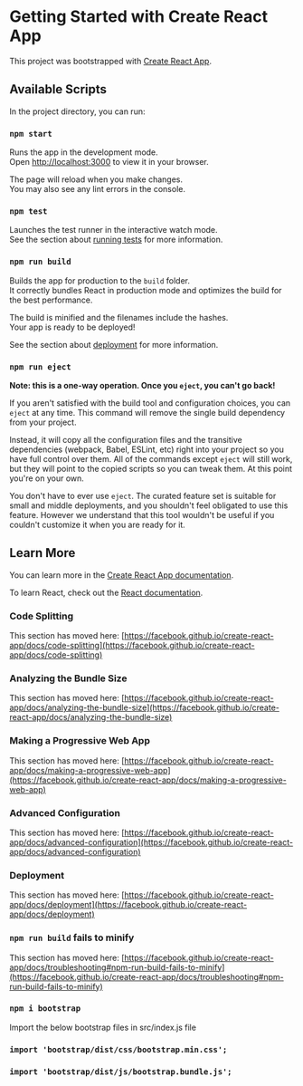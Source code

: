 # Getting Started with Create React App

This project was bootstrapped with [Create React App](https://github.com/facebook/create-react-app).

## Available Scripts

In the project directory, you can run:

### `npm start`

Runs the app in the development mode.\
Open [http://localhost:3000](http://localhost:3000) to view it in your browser.

The page will reload when you make changes.\
You may also see any lint errors in the console.

### `npm test`

Launches the test runner in the interactive watch mode.\
See the section about [running tests](https://facebook.github.io/create-react-app/docs/running-tests) for more information.

### `npm run build`

Builds the app for production to the `build` folder.\
It correctly bundles React in production mode and optimizes the build for the best performance.

The build is minified and the filenames include the hashes.\
Your app is ready to be deployed!

See the section about [deployment](https://facebook.github.io/create-react-app/docs/deployment) for more information.

### `npm run eject`

**Note: this is a one-way operation. Once you `eject`, you can't go back!**

If you aren't satisfied with the build tool and configuration choices, you can `eject` at any time. This command will remove the single build dependency from your project.

Instead, it will copy all the configuration files and the transitive dependencies (webpack, Babel, ESLint, etc) right into your project so you have full control over them. All of the commands except `eject` will still work, but they will point to the copied scripts so you can tweak them. At this point you're on your own.

You don't have to ever use `eject`. The curated feature set is suitable for small and middle deployments, and you shouldn't feel obligated to use this feature. However we understand that this tool wouldn't be useful if you couldn't customize it when you are ready for it.

## Learn More

You can learn more in the [Create React App documentation](https://facebook.github.io/create-react-app/docs/getting-started).

To learn React, check out the [React documentation](https://reactjs.org/).

### Code Splitting

This section has moved here: [https://facebook.github.io/create-react-app/docs/code-splitting](https://facebook.github.io/create-react-app/docs/code-splitting)

### Analyzing the Bundle Size

This section has moved here: [https://facebook.github.io/create-react-app/docs/analyzing-the-bundle-size](https://facebook.github.io/create-react-app/docs/analyzing-the-bundle-size)

### Making a Progressive Web App

This section has moved here: [https://facebook.github.io/create-react-app/docs/making-a-progressive-web-app](https://facebook.github.io/create-react-app/docs/making-a-progressive-web-app)

### Advanced Configuration

This section has moved here: [https://facebook.github.io/create-react-app/docs/advanced-configuration](https://facebook.github.io/create-react-app/docs/advanced-configuration)

### Deployment

This section has moved here: [https://facebook.github.io/create-react-app/docs/deployment](https://facebook.github.io/create-react-app/docs/deployment)

### `npm run build` fails to minify

This section has moved here: [https://facebook.github.io/create-react-app/docs/troubleshooting#npm-run-build-fails-to-minify](https://facebook.github.io/create-react-app/docs/troubleshooting#npm-run-build-fails-to-minify)



<!-- added by vamshu -->
### `npm i bootstrap`
Import the below bootstrap files in src/index.js file

### `import 'bootstrap/dist/css/bootstrap.min.css';`
### `import 'bootstrap/dist/js/bootstrap.bundle.js';`

<!-- Building + Hosting React App For free on Github Pages -->
<!-- 
1. run 'npm run build' (build fould will be create)- it can use to deployee our app in host. just we have to add build folder in host
 --hosting from github--
2. Install git and github for Desktop
3. open chrome and search for 'deployment of create react app -- https://create-react-app.dev/docs/deployment/' 
4. in that document search for github pages.
5. upload your files in github repository not in bitbucket - and clone it
6. follow this document 'https://create-react-app.dev/docs/deployment/'
    Step 1: Add homepage to package.json (search in document)
      "homepage": "https://myusername.github.io/my-app",
    Step 2: Install gh-pages and add deploy to scripts in package.json
    Now, whenever you run npm run build, you will see a cheat sheet with instructions on how to deploy to GitHub Pages.
      npm install --save gh-pages
    Add the following scripts in your package.json:
      "scripts": {
    +   "predeploy": "npm run build",
    +   "deploy": "gh-pages -d build",
    Step 3: Deploy the site by running npm run deploy
      npm run deploy
    Step 4: For a project page, ensure your project’s settings->pages use gh-pages
      Finally, make sure GitHub Pages option in your GitHub project settings is set to use the gh-pages branch:

Watch YouTube : https://www.youtube.com/watch?v=Fi75tq9JikI&list=PLu0W_9lII9agx66oZnT6IyhcMIbUMNMdt&index=17
-->